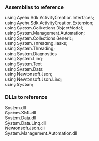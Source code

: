 ### Assemblies to reference

using Ayehu.Sdk.ActivityCreation.Interfaces;<br>
using Ayehu.Sdk.ActivityCreation.Extension;<br>
using System.Collections.ObjectModel;<br>
using System.Management.Automation;<br>
using System.Collections.Generic;<br>
using System.Threading.Tasks;<br>
using System.Threading;<br>
using System.Diagnostics;<br>
using System.Linq;<br>
using System.Text;<br>
using System.Data;<br>
using Newtonsoft.Json;<br>
using Newtonsoft.Json.Linq;<br>
using System;<br>

### DLLs to reference

System.dll<br>
System.XML.dll<br>
System.Data.dll<br>
System.Data.Linq.dll<br>
Newtonsoft.Json.dll<br>
System.Management.Automation.dll
